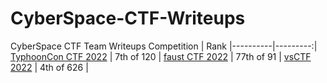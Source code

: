 # CyberSpace-CTF-Writeups
CyberSpace CTF Team Writeups
Competition | Rank
|----------|---------:|
[TyphoonCon CTF 2022](./TyphoonCon-CTF-2022) | 7th of 120 |
[faust CTF 2022](./faust-ctf-2022) | 77th of 91 |
[vsCTF 2022](./vsCTF-2022) | 4th of 626 |
